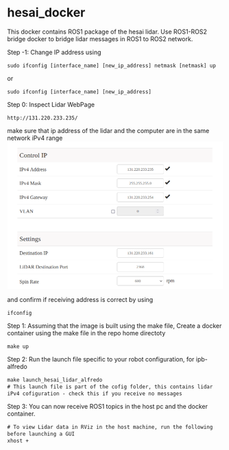 # hesai_docker
This docker contains ROS1 package of the hesai lidar. Use ROS1-ROS2 bridge docker to bridge lidar messages in ROS1 to ROS2 network.

Step -1: Change IP address using
```
sudo ifconfig [interface_name] [new_ip_address] netmask [netmask] up
```
or 
```
sudo ifconfig [interface_name] [new_ip_address]
```

Step 0: Inspect Lidar WebPage
```
http://131.220.233.235/
```
make sure that ip address of the lidar and the computer are in the same network iPv4 range 
<img src="Images/lidar_webpage_ip_config.png" alt="Lidar&Computer IPv4 Config" width="600">

and confirm if receiving address is correct by using 
```
ifconfig
```

Step 1: Assuming that the image is built using the make file, Create a docker container using the make file in the repo home directoty
```
make up
```

Step 2: Run the launch file specific to your robot configuration, for ipb-alfredo
```
make launch_hesai_lidar_alfredo
# This launch file is part of the cofig folder, this contains lidar iPv4 cofiguration - check this if you receive no messages
```

Step 3: You can now receive ROS1 topics in the host pc and the docker container. 
```
# To view Lidar data in RViz in the host machine, run the following before launching a GUI
xhost +
```
